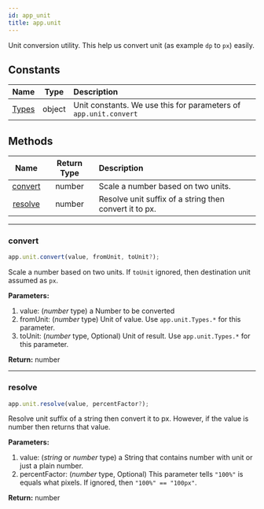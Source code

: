 ```yaml
---
id: app_unit
title: app.unit
---
```


Unit conversion utility. This help us convert unit (as example `dp` to `px`) easily.

## Constants

| Name | Type | Description |
| :-: | :-: | :-- |
| [Types](app_unit_types) | object | Unit constants. We use this for parameters of `app.unit.convert` |

## Methods

| Name | Return Type | Description |
| :-: | :-: | :-- |
| [convert](#convert) | number | Scale a number based on two units. |
| [resolve](#resolve) | number | Resolve unit suffix of a string then convert it to px. |

---

### convert

```javascript
app.unit.convert(value, fromUnit, toUnit?);
```

Scale a number based on two units. If `toUnit` ignored, then destination unit assumed as `px`.

**Parameters:**

1. value: (_number_ type) a Number to be converted
2. fromUnit: (_number_ type) Unit of value. Use `app.unit.Types.*` for this parameter.
3. toUnit: (_number_ type, Optional) Unit of result. Use `app.unit.Types.*` for this parameter.

**Return:** number

---

### resolve

```javascript
app.unit.resolve(value, percentFactor?);
```

Resolve unit suffix of a string then convert it to px. However, if the value is number then returns that value.

**Parameters:**

1. value: (_string_ or _number_ type) a String that contains number with unit or just a plain number.
2. percentFactor: (_number_ type, Optional) This parameter tells `"100%"` is equals what pixels. If ignored, then `"100%" == "100px"`.

**Return:** number
